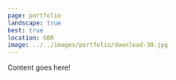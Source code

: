 ```yaml
---
page: portfolio
landscape: true
best: true
location: GBR
image: ../../images/portfolio/download-30.jpg
---
```

Content goes here!
